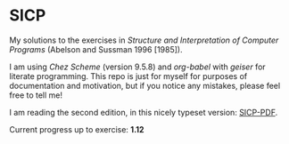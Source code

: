 # SICP
My solutions to the exercises in *Structure and Interpretation of Computer Programs* (Abelson and Sussman 1996 [1985]).

I am using *Chez Scheme* (version 9.5.8) and *org-babel* with *geiser* for literate programming. This repo is just for myself for purposes of documentation and motivation, but if you notice any mistakes, please feel free to tell me!

I am reading the second edition, in this nicely typeset version: [SICP-PDF](https://github.com/sarabander/sicp-pdf).

Current progress up to exercise: **1.12**
